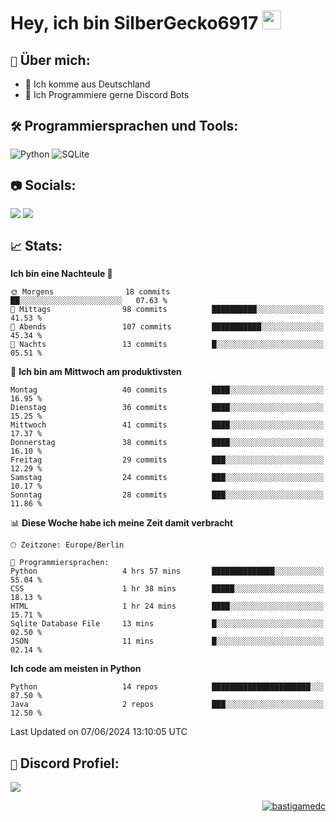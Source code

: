 # Hey, ich bin SilberGecko6917 <img src="https://raw.githubusercontent.com/MartinHeinz/MartinHeinz/master/wave.gif" width="30px">

## `📌` Über mich:
- 📍 Ich komme aus Deutschland
- 📝 Ich Programmiere gerne Discord Bots

## `🛠️` Programmiersprachen und Tools:
![Python](https://img.shields.io/badge/python-3670A0?style=for-the-badge&logo=python&logoColor=ffdd54)
![SQLite](https://img.shields.io/badge/sqlite-%2307405e.svg?style=for-the-badge&logo=sqlite&logoColor=white)


## `📷` Socials:  
[![](https://img.shields.io/youtube/channel/subscribers/UCf83BJ6BdAFoU1zViGFuWlg?style=for-the-badge&logo=youtube&label=YouTube&color=red)](https://youtube.com/@gecko_tv) [![](https://img.shields.io/twitch/status/silbergecko_tv?style=for-the-badge&logo=twitch&logoColor=white&color=purple)](https://twitch.tv/silbergecko_tv)


## `📈` Stats:
<!--START_SECTION:waka-->
**Ich bin eine Nachteule 🦉** 

```text
🌞 Morgens                18 commits          ██░░░░░░░░░░░░░░░░░░░░░░░   07.63 % 
🌆 Mittags                98 commits          ██████████░░░░░░░░░░░░░░░   41.53 % 
🌃 Abends                 107 commits         ███████████░░░░░░░░░░░░░░   45.34 % 
🌙 Nachts                 13 commits          █░░░░░░░░░░░░░░░░░░░░░░░░   05.51 % 
```
📅 **Ich bin am Mittwoch am produktivsten** 

```text
Montag                   40 commits          ████░░░░░░░░░░░░░░░░░░░░░   16.95 % 
Dienstag                 36 commits          ████░░░░░░░░░░░░░░░░░░░░░   15.25 % 
Mittwoch                 41 commits          ████░░░░░░░░░░░░░░░░░░░░░   17.37 % 
Donnerstag               38 commits          ████░░░░░░░░░░░░░░░░░░░░░   16.10 % 
Freitag                  29 commits          ███░░░░░░░░░░░░░░░░░░░░░░   12.29 % 
Samstag                  24 commits          ███░░░░░░░░░░░░░░░░░░░░░░   10.17 % 
Sonntag                  28 commits          ███░░░░░░░░░░░░░░░░░░░░░░   11.86 % 
```


📊 **Diese Woche habe ich meine Zeit damit verbracht** 

```text
🕑︎ Zeitzone: Europe/Berlin

💬 Programmiersprachen: 
Python                   4 hrs 57 mins       ██████████████░░░░░░░░░░░   55.04 % 
CSS                      1 hr 38 mins        █████░░░░░░░░░░░░░░░░░░░░   18.13 % 
HTML                     1 hr 24 mins        ████░░░░░░░░░░░░░░░░░░░░░   15.71 % 
Sqlite Database File     13 mins             █░░░░░░░░░░░░░░░░░░░░░░░░   02.50 % 
JSON                     11 mins             █░░░░░░░░░░░░░░░░░░░░░░░░   02.14 % 
```

**Ich code am meisten in Python** 

```text
Python                   14 repos            ██████████████████████░░░   87.50 % 
Java                     2 repos             ███░░░░░░░░░░░░░░░░░░░░░░   12.50 % 
```




 Last Updated on 07/06/2024 13:10:05 UTC
<!--END_SECTION:waka-->

## `🔎` Discord Profiel:
<a href="https://discord.com/users/753974250968186901"><img src="https://lanyard.cnrad.dev/api/753974250968186901"><p/>

<p align="right">
  <img align="center" src="https://komarev.com/ghpvc/?username=SilberGecko6917&label=Profile%20views&color=0e75b6&style=flat" alt="bastigamedc"/>
</p>
